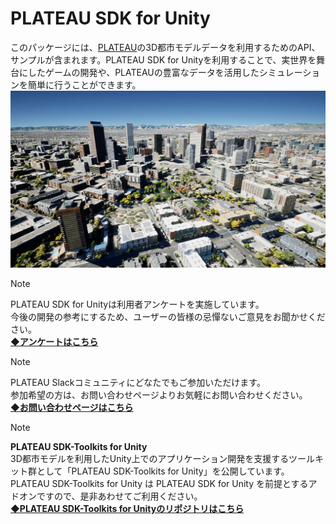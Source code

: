 # PLATEAU SDK for Unity

このパッケージには、[PLATEAU](https://www.mlit.go.jp/plateau/)の3D都市モデルデータを利用するためのAPI、サンプルが含まれます。PLATEAU SDK for Unityを利用することで、実世界を舞台にしたゲームの開発や、PLATEAUの豊富なデータを活用したシミュレーションを簡単に行うことができます。
![](resources/index/citymodel.png)  

> [!NOTE]
> PLATEAU SDK for Unityは利用者アンケートを実施しています。  
> 今後の開発の参考にするため、ユーザーの皆様の忌憚ないご意見をお聞かせください。  
> **[◆アンケートはこちら](https://docs.google.com/forms/d/e/1FAIpQLSeICxDJd6eQ311_rDbCudc2c8UUZ8A0oE6LXppKoHgT2mwYQQ/viewform)**

> [!NOTE]
> PLATEAU Slackコミュニティにどなたでもご参加いただけます。  
> 参加希望の方は、お問い合わせページよりお気軽にお問い合わせください。  
> **[◆お問い合わせページはこちら](https://www.mlit.go.jp/plateau/contact/)**  

 
> [!NOTE]
>**PLATEAU SDK-Toolkits for Unity**  
>3D都市モデルを利用したUnity上でのアプリケーション開発を支援するツールキット群として「PLATEAU SDK-Toolkits for Unity」を公開しています。  
>PLATEAU SDK-Toolkits for Unity は PLATEAU SDK for Unity を前提とするアドオンですので、是非あわせてご利用ください。  
 **[◆PLATEAU SDK-Toolkits for Unityのリポジトリはこちら](https://github.com/Project-PLATEAU/PLATEAU-SDK-Toolkits-for-Unity)**
